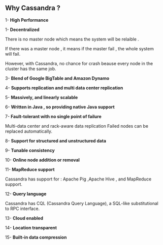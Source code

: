 
## Why Cassandra ? 

1- **High Performance**

1- **Decentralized**

  There is no master node which means the system will be relaible .

  If there was a master node , it means if the master fail , the whole system will fail.

  However, with Cassandra, no chance for crash beause every node in the cluster has the same job.

3- **Blend of Google BigTable and Amazon Dynamo**

4- **Supports replication and multi data center replication**

5- **Massively, and linearly scalable**

6- **Written in Java , so providing native Java support**

7- **Fault-tolerant with no single point of failure**

  Multi-data center and rack-aware data replication
  Failed nodes can be replaced automatically.

8- **Support for structured and unstructured data**

9- **Tunable consistency**

10- **Online node addition or removal**

11- **MapReduce support**

   Cassandra has support for : Apache Pig ,Apache Hive , and MapReduce support. 

12- **Query language**

  Cassandra has CQL (Cassandra Query Language), a SQL-like substitutional to RPC interface. 

13- **Cloud enabled**

14- **Location transparent**

15- **Built-in data compression**


